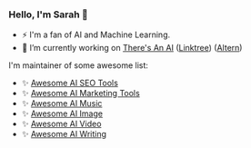 ### Hello, I'm Sarah 👋

- ⚡ I'm a fan of AI and Machine Learning.
- 🔭 I’m currently working on [There's An AI](https://theresanai.com) ([Linktree](https://linktr.ee/theresanai)) ([Altern](https://altern.ai/@xaramore))

I'm maintainer of some awesome list:

- ✨ [Awesome AI SEO Tools](https://github.com/xaramore/awesome-ai-seo)
- ✨ [Awesome AI Marketing Tools](https://github.com/xaramore/awesome-ai-marketing) 
- ✨ [Awesome AI Music](https://github.com/xaramore/awesome-ai-music) 
- ✨ [Awesome AI Image](https://github.com/xaramore/awesome-ai-image) 
- ✨ [Awesome AI Video](https://github.com/xaramore/awesome-ai-video)
- ✨  [Awesome AI Writing](https://github.com/xaramore/awesome-ai-writing)





<!--
**xaramore/xaramore** is a ✨ _special_ ✨ repository because its `README.md` (this file) appears on your GitHub profile.

Here are some ideas to get you started:

- 🔭 I’m currently working on ...
- 🌱 I’m currently learning ...
- 👯 I’m looking to collaborate on ...
- 🤔 I’m looking for help with ...
- 💬 Ask me about ...
- 📫 How to reach me: ...
- 😄 Pronouns: ...
- ⚡ Fun fact: ...
-->
